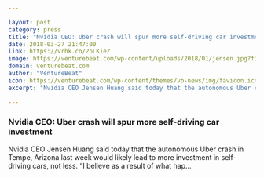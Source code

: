 ```yaml
---

layout: post
category: press
title: "Nvidia CEO: Uber crash will spur more self-driving car investment"
date: 2018-03-27 21:47:00
link: https://vrhk.co/2pLKieZ
image: https://venturebeat.com/wp-content/uploads/2018/01/jensen.jpg?fit=1200%2C836&strip=all
domain: venturebeat.com
author: "VentureBeat"
icon: https://venturebeat.com/wp-content/themes/vb-news/img/favicon.ico
excerpt: "Nvidia CEO Jensen Huang said today that the autonomous Uber crash in Tempe, Arizona last week would likely lead to more investment in self-driving cars, not less. “I believe as a result of what hap…"

---
```


### Nvidia CEO: Uber crash will spur more self-driving car investment

Nvidia CEO Jensen Huang said today that the autonomous Uber crash in Tempe, Arizona last week would likely lead to more investment in self-driving cars, not less. “I believe as a result of what hap…